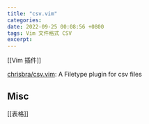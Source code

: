 ```yaml
---
title: "csv.vim"
categories: 
date: 2022-09-25 00:08:56 +0800
tags: Vim 文件格式 CSV
excerpt: 
---
```


[[Vim 插件]]

[chrisbra/csv.vim](https://github.com/chrisbra/csv.vim): A Filetype plugin for csv files










## Misc

[[表格]]


